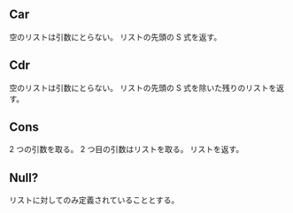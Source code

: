 ## Car

空のリストは引数にとらない。
リストの先頭の S 式を返す。

## Cdr

空のリストは引数にとらない。
リストの先頭の S 式を除いた残りのリストを返す。

## Cons

2 つの引数を取る。
2 つ目の引数はリストを取る。
リストを返す。

## Null?

リストに対してのみ定義されていることとする。
